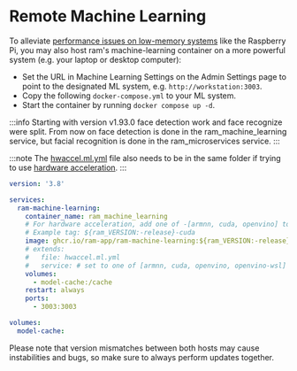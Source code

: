 # Remote Machine Learning

To alleviate [performance issues on low-memory systems](/docs/FAQ.mdx#why-is-ram-slow-on-low-memory-systems-like-the-raspberry-pi) like the Raspberry Pi, you may also host ram's machine-learning container on a more powerful system (e.g. your laptop or desktop computer):

- Set the URL in Machine Learning Settings on the Admin Settings page to point to the designated ML system, e.g. `http://workstation:3003`.
- Copy the following `docker-compose.yml` to your ML system.
- Start the container by running `docker compose up -d`.

:::info
Starting with version v1.93.0 face detection work and face recognize were split. From now on face detection is done in the ram_machine_learning service, but facial recognition is done in the ram_microservices service.
:::

:::note
The [hwaccel.ml.yml](https://github.com/ram-app/ram/releases/latest/download/hwaccel.ml.yml) file also needs to be in the same folder if trying to use [hardware acceleration](/docs/features/ml-hardware-acceleration).
:::

```yaml
version: '3.8'

services:
  ram-machine-learning:
    container_name: ram_machine_learning
    # For hardware acceleration, add one of -[armnn, cuda, openvino] to the image tag.
    # Example tag: ${ram_VERSION:-release}-cuda
    image: ghcr.io/ram-app/ram-machine-learning:${ram_VERSION:-release}
    # extends:
    #   file: hwaccel.ml.yml
    #   service: # set to one of [armnn, cuda, openvino, openvino-wsl] for accelerated inference - use the `-wsl` version for WSL2 where applicable
    volumes:
      - model-cache:/cache
    restart: always
    ports:
      - 3003:3003

volumes:
  model-cache:
```

Please note that version mismatches between both hosts may cause instabilities and bugs, so make sure to always perform updates together.
